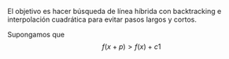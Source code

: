 El objetivo es hacer búsqueda de línea híbrida con backtracking e interpolación cuadrática para evitar pasos largos y cortos.

Supongamos que 
$$f(x+p) > f(x) + c1$$
